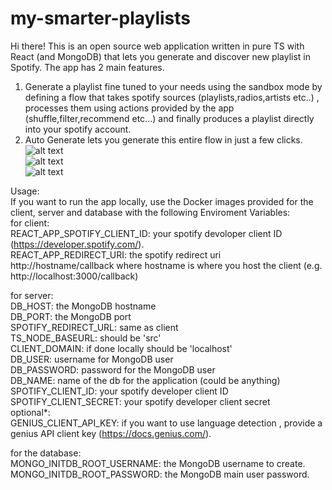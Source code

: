 # my-smarter-playlists
Hi there!
This is an open source web application written in pure TS with React (and MongoDB) 
that lets you generate and discover new playlist in Spotify.
The app has 2 main features.
1) Generate a playlist fine tuned to your needs using the sandbox mode 
  by defining a flow that takes spotify sources (playlists,radios,artists etc..) , processes them using actions provided by the app
  (shuffle,filter,recommend etc...) and finally produces a playlist directly into your spotify account.
2) Auto Generate lets you generate this entire flow in just a few clicks. <br />
![alt text](https://i.imgur.com/SlW6h4D.png) <br />
![alt text](https://i.imgur.com/fU2QOQY.png) <br />
![alt text](https://i.imgur.com/2ztWm68.png) <br />

Usage: <br />
If you want to run the app locally,
use the Docker images provided for the client, server and database with the following Enviroment Variables: <br />
  for client: <br />
  REACT_APP_SPOTIFY_CLIENT_ID: your spotify devoloper client ID (https://developer.spotify.com/). <br />
  REACT_APP_REDIRECT_URI: the spotify redirect uri http://hostname/callback where hostname is where you host the client (e.g. http://localhost:3000/callback) <br />
 
  for server:<br />
  DB_HOST: the MongoDB hostname <br />
  DB_PORT: the MongoDB port <br />
  SPOTIFY_REDIRECT_URL: same as client <br />
  TS_NODE_BASEURL: should be 'src' <br />
  CLIENT_DOMAIN: if done locally should be 'localhost' <br />
  DB_USER: username for MongoDB user <br />
  DB_PASSWORD: password for the MongoDB user <br />
  DB_NAME: name of the db for the application (could be anything) <br />
  SPOTIFY_CLIENT_ID: your spotify developer client ID <br />
  SPOTIFY_CLIENT_SECRET: your spotify developer client secret <br />
  optional*: <br />
  GENIUS_CLIENT_API_KEY: if you want to use language detection , provide a genius API client key (https://docs.genius.com/). <br />
  
  for the database: <br /> 
    MONGO_INITDB_ROOT_USERNAME: the MongoDB username to create.<br />
    MONGO_INITDB_ROOT_PASSWORD: the MongoDB main user password.<br />
  
 
